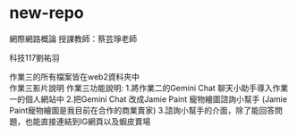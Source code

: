 # new-repo
網際網路概論 授課教師：蔡芸琤老師

科技117劉祐羽 　

作業三的所有檔案皆在web2資料夾中  
作業三影片說明
作業三功能說明:
1.將作業二的Gemini Chat 聊天小助手導入作業一的個人網站中
2.把Gemini Chat 改成Jamie Paint 寵物繪圖諮詢小幫手
(Jamie Paint寵物繪圖是我目前在合作的商業賣家)
3.諮詢小幫手的介面，除了能回答問題，也能直接連結到IG網頁以及蝦皮賣場
